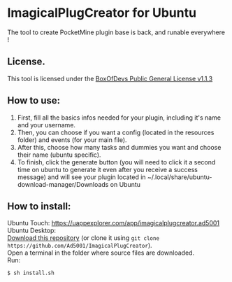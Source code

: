 # ImagicalPlugCreator for Ubuntu
The tool to create PocketMine plugin base is back, and runable everywhere !     

## License.
This tool is licensed under the [BoxOfDevs Public General License v1.1.3](https://projects.ad5001.eu/ImagicalPlugCreator/LICENSE)

## How to use:
1. First, fill all the basics infos needed for your plugin, including it's name and your username.
2. Then, you can choose if you want a config (located in the resources folder) and events (for your main file).
3. After this, choose how many tasks and dummies you want and choose their name (ubuntu specific).
4. To finish, click the generate button (you will need to click it a second time on ubuntu to generate it even after you receive a success message) and will see your plugin located in ~/.local/share/ubuntu-download-manager/Downloads on Ubuntu


## How to install:
Ubuntu Touch: https://uappexplorer.com/app/imagicalplugcreator.ad5001   
Ubuntu Desktop:     
[Download this repository](https://github.com/Ad5001/ImagicalPlugCreator-UBUNTU/archive/master.zip) (or clone it using `git clone https://github.com/Ad5001/ImagicalPlugCreator`).   
Open a terminal in the folder where source files are downloaded.    
Run: 
```sh
$ sh install.sh
```
